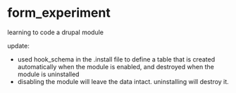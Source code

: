 form_experiment
===============

learning to code a drupal module

update:
- used hook_schema in the .install file to define a table that is created automatically when the module is enabled, and destroyed when the module is uninstalled
- disabling the module will leave the data intact. uninstalling will destroy it.
